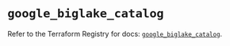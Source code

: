 # `google_biglake_catalog`

Refer to the Terraform Registry for docs: [`google_biglake_catalog`](https://registry.terraform.io/providers/hashicorp/google/5.23.0/docs/resources/biglake_catalog).
